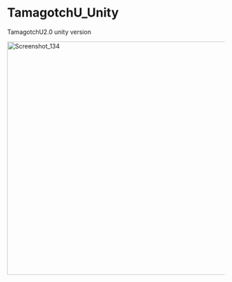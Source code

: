 # TamagotchU_Unity
TamagotchU2.0 unity version

<img width="899" height="540" alt="Screenshot_134" src="https://github.com/user-attachments/assets/ab8e10db-f615-437f-851e-60f44b15b629" />
